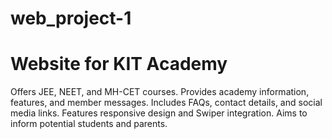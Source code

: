 # web_project-1
# Website for KIT Academy

Offers JEE, NEET, and MH-CET courses.
Provides academy information, features, and member
messages.
Includes FAQs, contact details, and social media links.
Features responsive design and Swiper integration.
Aims to inform potential students and parents.
